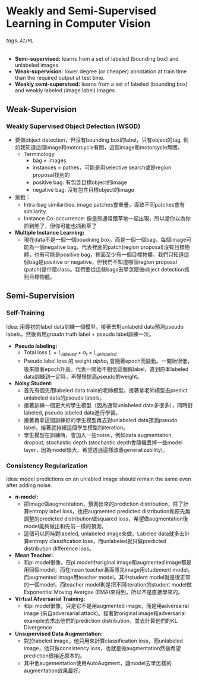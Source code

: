 # Weakly and Semi-Supervised Learning in Computer Vision


###### tags: `AI/ML`


- **Semi-supervised:** learns from a set of labeled (bounding box) and unlabeled images.
- **Weak-supervision:** lower degree (or cheaper) annotation at train time than the required output at test time.
- **Weakly semi-supervised:** learns from a set of labeled (bounding box) and weakly labeled (image label) images



## Weak-Supervision

### Weakly Supervised Object Detection (WSOD)
- 要做object detection，但沒有bounding box的label，只有object的tag, 例如我知道這個image和motorcycle有關，這個image和motorcycle無關。
    - Terminology
        - bag = images
        - instances = pathes，可能是用selective search或是region proposal找到的
        - positive bag: 有包含目標object的image
        - negative bag: 沒有包含目標object的image
- 挑戰：
    - Intra-bag similarities: image patches會重疊，導致不同patches會有similarity
    - Instance Co-occurrence: 像是熊通常跟草地一起出現，所以當你以為你抓到熊了，但你可能也抓到草了
- **Multiple Instance Learning:**
    - 現在data不是一個一個boudning box，而是一個一個bag，每個image可能為一個negative bag，代表裡面的patch(region proposal)沒有目標物體，也有可能是positive bag，裡面至少有一個目標物體。我們只知道這個bag是positive or negative，但我們不知道哪個region proposal (patch)是什麼class。我們要從這些bags去學怎麼做object detection抓到目標物體。 


## Semi-Supervision

### Self-Training
Idea: 用最初的label data訓練一個模型，接著去對unlabeld data預測pseudo labels，然後再用groudn truth label + pseudo label訓練一次。
- **Pseudo labeling:**
    - Total loss $L = L_{labeled} + \alpha_t \times L_{unlabeled}$
    - Pseudo label loss 的 weight $alpha_t$ 會隨著epoch而變動。一開始很低，後來隨著epoch升高。代表一開始不相信這個假label，直到原本labeled data訓練到一定時，再慢慢提高pseudo的weight。
- **Noisy Student:**
    - 首先有個先用labeled data train的老師模型，接著拿老師模型去predict unlabeled data的pseudo labels。
    - 接著訓練一個更大的學生模型（因為通常unlabeled data多很多），同時對labeled, pseudo labeled data進行學習。
    - 接著再拿這個訓練好的學生模型再去對unlabeled data預測pseudo label，接著就持續這個學生模型的iteration。
    - 學生模型在訓練時，會加入一些noise，例如data augmentation, dropout, stochastic depth (stochastic depth會隨機丟掉一些model layer，因為model很大，希望透過這樣改善generalizability)。

### Consistency Regularization
Idea: model predictions on an unlabled image should remain the same even after adding noise.
- **$\pi$-model:**
    - 把image做augmentation，預測出來的prediction distribution，除了計算entropy label loss，也把augmented predicted distribution和原先無調整的predicted distribution做squared loss，希望做augmentation後model能夠做出和先前一樣的預測。
    - 這個可以同時對labeled, unlabeled image來做。Labeled data就多去計算entropy classification loss，而unlabeled就只做predicted distribution difference loss。
- **Mean Teacher:**
    - 和pi model很像，在pi model中original image和augmented image都是用同個model，而在mean teacher裏面原先image用studement model，而augmented image用teacher model。其中student model就是很正常的一個model，而teacher model則是把不同iteration的student model做 Exponential Moving Avergae (EMA)來得到，所以不是直接學來的。
- **Virtual Afversarial Training:**
    - 和pi model很像，只是它不是用augmented image，而是用adversairal image (來自adversarial attack)。接著對original image和adversarial example去求出他們的prediction distribution，並去計算他們的KL Divergence
- **Unsupervised Data Augmentation:**
    - 對於labeled image，他只用來計算classification loss，而unlabeled image，他只做consistency loss，也就是做augmentation然後希望prediction很接近原本的。
    - 其中他augementation使用AutoAugment，讓model去學怎樣的augmentation效果最好。

<!-- ### Hybrid Methods -->


